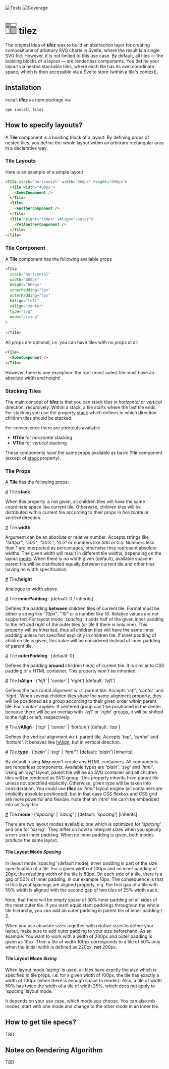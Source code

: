 ![Tests](https://github.com/spren9er/tilez/actions/workflows/test.yml/badge.svg)
![Coverage](https://img.shields.io/badge/Coverage-100%25-success?logo=vitest&logoColor=959da5&labelColor=2b3138&style=flat)

# ![Logo](https://github.com/spren9er/tilez/blob/main/static/tilez.svg?raw=true) tilez

The original idea of **_tilez_** was to build an abstraction layer for creating compositions of arbitrary SVG charts in Svelte, where the result is a single SVG file. However, it is not limited to this use case. By default, all tiles — the building blocks of a layout — are renderless components. You define your layout via nested stackable tiles, where each tile has its own coordinate space, which is then accessible via a Svelte store (within a tile's context).


## Installation

Install **_tilez_** as npm package via

```
npm install tilez
```


## How to specify layouts?

A **Tile** component is a building block of a layout.
By defining props of nested tiles, you define the whole layout within an arbitrary rectangular area in a declarative way.

### Tile Layouts

Here is an example of a simple layout

```html
<Tile stack="horizontal" width="800px" height="600px">
  <Tile width="400px">
    <SomeComponent />
  </Tile>
  <Tile>
    <AnotherComponent />
  </Tile>
  <Tile height="300px" vAlign="center">
    <YetAnotherComponent />
  </Tile>
</Tile>
```

### Tile Component

A **Tile** component has the following available props

```html
<Tile
  stack="horizontal"
  width="800px"
  height="600px"
  innerPadding="5px"
  outerPadding="5px"
  hAlign="left"
  vAlign="center"
  type="svg"
  mode="sizing"
>
  ...
</Tile>
```

All props are optional, i.e. you can have tiles with no props at all

```html
<Tile>
  <SomeComponent />
</Tile>
```

However, there is one exception: the root (most outer) tile must have an absolute width and height!

### Stacking Tiles

The main concept of _**tilez**_ is that you can stack tiles in _horizontal_ or _vertical_ direction, recursively.
Within a stack, a tile starts where the last tile ends. For stacking you use the property [stack](#stack) which defines in which direction children tiles should be stacked.

For convenience  there are shortcuts available

- **HTile** for _horizontal_ stacking
- **VTile** for _vertical_ stacking

These components have the same props available as basic **Tile** component (except of [stack](#stack) property).


### Tile Props

A **Tile** has the following props:

<a name="stack" href="#stack">#</a> Tile.<b>stack</b>

When this property is not given, all children tiles will have the same coordinate space like current tile.
Otherwise, children tiles will be distributed within current tile according to their props in _horizontal_ or _vertical_ direction.


<a name="width" href="#width">#</a> Tile.<b>width</b>

Argument can be an absolute or relative number. Accepts strings like _"500px"_, _"500"_, _"50%"_, _"0.5"_ or numbers like _500_ or _0.5_. Numbers less than 1 are interpreted as percentages, otherwise they represent absolute widths.
The given width will result in different tile widths, depending on the layout [mode](#mode).
When there is no width given (default), available space in parent tile will be distributed equally between current tile and other tiles having no width specification.


<a name="height" href="#height">#</a> Tile.<b>height</b>

Analogue to [width](#width) above.


<a name="inner_padding" href="#inner_padding">#</a> Tile.<b>innerPadding</b> · [default: 0 / inherits]

Defines the padding **between** children tiles of current tile. Format must be either a string like _"10px"_, _"10"_ or a number like _10_. Relative values are not supported.
For layout mode _'spacing'_ it adds half of the given inner padding to the left and right of the outer tiles (or tile if there is only one).
This property will be inherited, thus all children tiles will have the same inner padding unless not specified explicitly in children tile. If inner padding of children tile is given, this value will be considered instead of inner padding of parent tile.


<a name="outer_padding" href="#outer_padding">#</a> Tile.<b>outerPadding</b> · [default: 0]

Defines the padding **around** children tile(s) of current tile. It is similar to CSS padding of a HTML container.
This property won't be inherited.


<a name="h_align" href="#h_align">#</a> Tile.<b>hAlign</b> · (_'left'_ | _'center'_ | _'right'_) [default: _'left'_]

Defines the horizontal alignment w.r.t. parent tile. Accepts _'left'_, _'center'_ and _'right'_.
When several children tiles share the same alignment property, they will be positioned as a group according to their given order within parent tile. For _'center'_ applies: If centered group can't be positioned in the center because there will be an overlap with _'left'_ or _'right'_ groups, it will be shifted to the right or left, respectively.


<a name="v_align" href="#v_align">#</a> Tile.<b>vAlign</b> · (_'top'_ |  _'center'_ | _'bottom'_) [default: _'top'_]

Defines the vertical alignment w.r.t. parent tile. Accepts _'top'_, _'center'_ and _'bottom'_.
It behaves like [hAlign](#h_align), but in vertical direction.


<a name="type" href="#type">#</a> Tile.<b>type</b> · (_'plain'_ | _'svg'_ |  _'html'_ ) [default: _'plain'_] [inherits]

By default, using **_tilez_** won't create any HTML containers. All components are renderless components.
Available types are _'plain'_, _'svg'_ and _'html'_. Using an _'svg'_ layout, parent tile will be an SVG container and all children tiles will be rendered as SVG group. This property inherits from parent tile unless not specified explicitly.
Otherwise, given type will be taken into consideration.
You could use **_tilez_** as _'html'_ layout engine (all containers are implicitly absolute positioned), but in that case CSS flexbox and CSS grid are more powerful and flexible.
Note that an _'html'_ tile can't be embedded into an _'svg'_ tile.


<a name="mode" href="#mode">#</a> Tile.<b>mode</b> · (_'spacing'_ | _'sizing'_ ) [default: _'spacing'_] [inherits]

There are two layout modes available: one which is optimized for _'spacing'_ and one for _'sizing'_. They differ on how to interpret sizes when you specify a non-zero inner padding. When no inner padding is given, both modes produce the same layout.

#### Tile Layout Mode _Spacing_

In layout mode _'spacing'_ (default mode), inner padding is part of the size specification of a tile. For a given width of 100px and an inner padding of 20px, the resulting width of the tile is 80px. On each side of a tile, there is a gap of 50% of inner padding, in our example 10px. The consequence is that in this layout spacings are aligned properly, e.g. the first gap of a tile with 50% width is aligned with the second gap of two tiles of 25% width each.

Note, that there will be empty space of 50% inner padding on all sides of the most outer tile. If you want equidistant paddings throughout the whole tile hierarchy, you can add an outer padding in parent tile of inner padding / 2.

When you use absolute sizes together with relative sizes to define your layout, make sure to add outer padding to your size beforehand. As an example: You want to work with a width of 200px and outer padding is given as 10px. Then a tile of width 100px corresponds to a tile of 50% only when the initial width is defined as 220px, **not** 200px.

#### Tile Layout Mode _Sizing_

When layout mode _'sizing'_ is used, all tiles have exactly the size which is specified in tile props, i.e. for a given width of 100px, the tile has exactly a width of 100px (when there is enough space to render). Also, a tile of width 50% has twice the width of a tile of width 25%, which does not apply to _'spacing'_ layout mode.

It depends on your use case, which mode you choose. You can also mix modes, start with one mode and change to the other mode in an inner tile.


## How to get tile specs?

TBD

## Notes on Rendering Algorithm

TBD